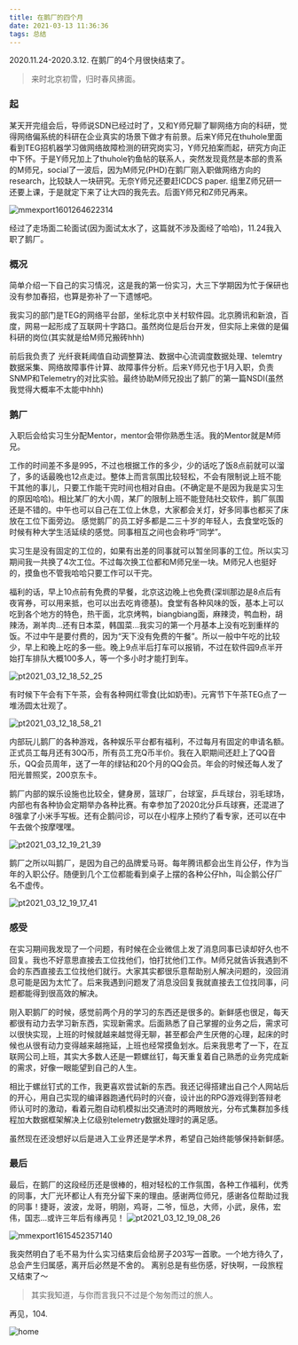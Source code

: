 ```yaml
---
title: 在鹅厂的四个月
date: 2021-03-13 11:36:36
tags: 总结
---
```

2020.11.24-2020.3.12. 在鹅厂的4个月很快结束了。

>  来时北京初雪，归时春风拂面。
<!---more---> 
### 起

某天开完组会后，导师说SDN已经过时了，又和Y师兄聊了聊网络方向的科研，觉得网络偏系统的科研在企业真实的场景下做才有前景。后来Y师兄在thuhole里面看到TEG招机器学习做网络故障检测的研究岗实习，Y师兄拍案而起，研究方向正中下怀。于是Y师兄加上了thuhole钓鱼帖的联系人，突然发现竟然是本部的贵系的M师兄，social了一波后，因为M师兄(PHD)在鹅厂刚入职做网络方向的research，比较缺人一块研究。无奈Y师兄还要赶ICDCS paper. 组里Z师兄研一还要上课，于是就定下来了让大四的我先去。后面Y师兄和Z师兄再来。

![mmexport1601264622314](mmexport1601264622314.jpg)

经过了走场面二轮面试(因为面试太水了，这篇就不涉及面经了哈哈)，11.24我入职了鹅厂。

### 概况

简单介绍一下自己的实习情况，这是我的第一份实习，大三下学期因为忙于保研也没有参加春招，也算是弥补了一下遗憾吧。

我实习的部门是TEG的网络平台部，坐标北京中关村软件园。北京腾讯和新浪，百度，网易一起形成了互联网十字路口。虽然岗位是后台开发，但实际上来做的是偏科研的岗位(其实就是给M师兄搬砖hhh)

前后我负责了 光纤衰耗阈值自动调整算法、数据中心流调度数据处理、telemtry数据采集、网络故障事件计算、故障事件分析。后来Y师兄也于1月入职，负责SNMP和Telemetry的对比实验。最终协助M师兄投出了鹅厂的第一篇NSDI(虽然我觉得大概率不太能中hhh)

### 鹅厂

入职后会给实习生分配Mentor，mentor会带你熟悉生活。我的Mentor就是M师兄。

工作的时间差不多是995，不过也根据工作的多少，少的话吃了饭8点前就可以溜了，多的话最晚也12点走过。整体上而言氛围比较轻松，不会有限制说上班不能干其他的事儿，只要工作能干完时间也相对自由。(不确定是不是因为我是实习生的原因哈哈)。相比某厂的大小周，某厂的限制上班不能登陆社交软件，鹅厂氛围还是不错的。中午也可以自己在工位上休息，大家都会关灯，好多同事也都买了床放在工位下面旁边。 感觉鹅厂的员工好多都是二三十岁的年轻人，去食堂吃饭的时候有种大学生活延续的感觉。同事相互之间也会称呼“同学”。

实习生是没有固定的工位的，如果有出差的同事就可以暂坐同事的工位。所以实习期间我一共换了4次工位。不过每次换工位都和M师兄坐一块。M师兄人也挺好的，摸鱼也不管我哈哈只要工作可以干完。

福利的话，早上10点前有免费的早餐，北京这边晚上也免费(深圳那边是8点后有夜宵券，可以用来抵，也可以出去吃肯德基)。食堂有各种风味的饭，基本上可以吃到各个地方的特色，热干面，北京烤鸭，biangbiang面，麻辣烫，鸭血粉，胡辣汤，涮羊肉...还有日本菜，韩国菜...我实习的第一个月基本上没有吃到重样的饭。不过中午是要付费的，因为“天下没有免费的午餐”。所以一般中午吃的比较少，早上和晚上吃的多一些。晚上9点半后打车可以报销，不过在软件园9点半开始打车排队大概100多人，等一个多小时才能打到车。

![pt2021_03_12_18_52_25](pt2021_03_12_18_52_25.jpg)

有时候下午会有下午茶，会有各种网红零食(比如奶枣)。元宵节下午茶TEG点了一堆汤圆太壮观了。

![pt2021_03_12_18_58_21](pt2021_03_12_18_58_21.jpg)

内部玩儿鹅厂的各种游戏，各种娱乐平台都有福利，不过每月有固定的申请名额。正式员工每月还有30Q币，所有员工充Q币半价。我在入职期间还赶上了QQ音乐，QQ会员周年，送了一年的绿钻和20个月的QQ会员。年会的时候还每人发了阳光普照奖，200京东卡。

鹅厂内部的娱乐设施也比较全，健身房，篮球厂，台球室，乒乓球台，羽毛球场，内部也有各种协会定期举办各种比赛。有幸参加了2020北分乒乓球赛，还混进了8强拿了小米手写板。还有企鹅问诊，可以在小程序上预约了看专家，还可以在中午去做个按摩嘿嘿。

![pt2021_03_12_19_21_39](pt2021_03_12_19_21_39.jpg)

鹅厂之所以叫鹅厂，是因为自己的品牌爱马哥。每年腾讯都会出生肖公仔，作为当年的入职公仔。随便到几个工位都能看到桌子上摆的各种公仔hh，叫企鹅公仔厂名不虚传。

![pt2021_03_12_19_17_41](pt2021_03_12_19_17_41.jpg)

### 感受

在实习期间我发现了一个问题，有时候在企业微信上发了消息同事已读却好久也不回复。我也不好意思直接去工位找他们，怕打扰他们工作。M师兄就告诉我遇到不会的东西直接去工位找他们就行。大家其实都很乐意帮助别人解决问题的，没回消息可能是因为太忙了。后来我遇到问题发了消息没回复我就直接去工位找同事，问题都能得到很高效的解决。

刚入职鹅厂的时候，感觉前两个月的学习的东西还是很多的。新鲜感也很足，每天都很有动力去学习新东西，实现新需求。后面熟悉了自己掌握的业务之后，需求可以很快实现，上班的时候就越来越觉得无聊，甚至都会产生厌倦的心理，起床的时候也从很有动力变得越来越拖延，上班也经常摸鱼划水。后来我思考了一下，在互联网公司上班，其实大多数人还是一颗螺丝钉，每天重复着自己熟悉的业务完成新的需求，好像一眼能望到自己的人生。

相比于螺丝钉式的工作，我更喜欢尝试新的东西。我还记得搭建出自己个人网站后的开心，用自己实现的编译器跑通代码时的兴奋，设计出的RPG游戏得到答辩老师认可时的激动，看着元胞自动机模拟出交通流时的两眼放光，分布式集群加多线程加大数据框架解决上亿级别telemetry数据处理时的满足感。

虽然现在还没想好以后是进入工业界还是学术界，希望自己始终能够保持新鲜感。

### 最后

最后，在鹅厂的这段经历还是很棒的，相对轻松的工作氛围，各种工作福利，优秀的同事，大厂光环都让人有充分留下来的理由。感谢两位师兄，感谢各位帮助过我的同事！捷哥，波波，龙哥，明刚，鸡哥，二爷，恒总，大师，小武，泉伟，宏伟，国志...或许三年后有缘再见！
![pt2021_03_12_19_08_26](pt2021_03_12_19_08_26.jpg)

![mmexport1615452357140](mmexport1615452357140.jpg)

我突然明白了毛不易为什么实习结束后会给房子203写一首歌。一个地方待久了，总会产生归属感，离开后必然是不舍的。
离别总是有些伤感，好快啊，一段旅程又结束了～

>  其实我知道，与你而言我只不过是个匆匆而过的旅人。

再见，104.

![home](home.jpg)

